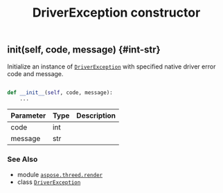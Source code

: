 ﻿---
title: DriverException constructor
second_title: Aspose.3D for Python via .NET API References
description: 
type: docs
weight: 10
url: /python-net/aspose.threed.render/driverexception/__init__/
is_root: false
---

## __init__(self, code, message) {#int-str}

Initialize an instance of [`DriverException`](/3d/python-net/aspose.threed.render/driverexception) with specified native driver error code and message.



```python

def __init__(self, code, message):
    ...
```


| Parameter | Type | Description |
| :- | :- | :- |
| code | int |  |
| message | str |  |



### See Also
* module [`aspose.threed.render`](../../)
* class [`DriverException`](/3d/python-net/aspose.threed.render/driverexception)
